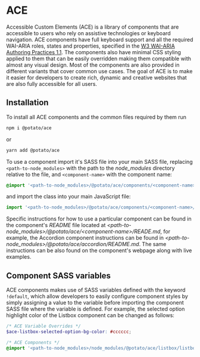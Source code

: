 # ACE

Accessible Custom Elements (ACE) is a library of components that are accessible to users who rely on assistive technologies or keyboard navigation. ACE components have full keyboard support and all the required WAI-ARIA roles, states and properties, specified in the [W3 WAI-ARIA Authoring Practices 1.1](https://www.w3.org/TR/wai-aria-practices-1.1). The components also have minimal CSS styling applied to them that can be easily overridden making them compatible with almost any visual design. Most of the components are also provided in different variants that cover common use cases. The goal of ACE is to make it easier for developers to create rich, dynamic and creative websites that are also fully accessible for all users.

## Installation

To install all ACE components and the common files required by them run

```sh
npm i @potato/ace
```

or

```sh
yarn add @potato/ace
```

To use a component import it's SASS file into your main SASS file, replacing `<path-to-node_modules>` with the path to the *node_modules* directory relative to the file, and `<component-name>` with the component name:

```scss
@import '<path-to-node_modules>/@potato/ace/components/<component-name>/<component-name>';
```

and import the class into your main JavaScript file:

```js
import '<path-to-node_modules>/@potato/ace/components/<component-name>/<component-name>';
```

Specific instructions for how to use a particular component can be found in the component's *README* file located at *\<path-to-node_modules>/@potato/ace/\<component-name>/READE.md*, for example, the Accordion component instructions can be found in *\<path-to-node_modules>/@potato/ace/accordion/README.md*. The same instructions can be also found on the component's webpage along with live examples.

## Component SASS variables

ACE components makes use of SASS variables defined with the keyword `!default`, which allow developers to easily configure component styles by simply assigning a value to the variable before importing the component SASS file where the variable is defined. For example, the selected option highlight color of the Listbox component can be changed as follows: 

```scss
/* ACE Variable Overrides */
$ace-listbox-selected-option-bg-color: #cccccc;

/* ACE Components */
@import '<path-to-node_modules>/node_modules/@potato/ace/listbox/listbox';
```
